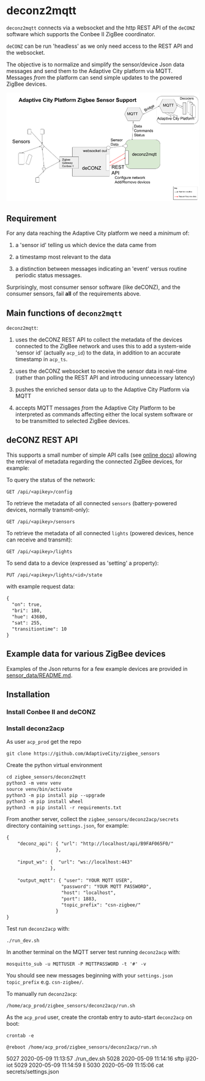 # deconz2mqtt

`deconz2mqtt` connects via a websocket and the http REST API of the `deCONZ` software which supports the Conbee II ZigBee coordinator.

`deCONZ` can be run 'headless' as we only need access to the REST API and the websocket.

The objective is to normalize and simplify the sensor/device Json data messages and send them to the Adaptive
City platform via MQTT. Messages *from* the platform can send simple updates to the powered ZigBee devices.

![ACP Zigbee Support](../images/deconz2mqtt.png)

## Requirement

For any data reaching the Adaptive City platform we need a *minimum* of:

1. a 'sensor id' telling us which device the data came from

2. a timestamp most relevant to the data

3. a distinction between messages indicating an 'event' versus routine periodic status messages.

Surprisingly, most consumer sensor software (like deCONZ), and the consumer sensors, fail **all** of the requirements
above.

## Main functions of `deconz2mqtt`

`deconz2mqtt`:

1. uses the deCONZ REST API to collect the metadata of the devices connected to the ZigBee network and
uses this to add a system-wide 'sensor id' (actually `acp_id`) to the data, in addition to an accurate timestamp in
`acp_ts`.

2. uses the deCONZ websocket to receive the sensor data in real-time (rather than polling the REST API and
  introducing unnecessary latency)

3. pushes the enriched sensor data up to the Adaptive City Platform via MQTT

4. accepts MQTT messages *from* the Adaptive City Platform to be interpreted as commands affecting either
the local system software or to be transmitted to selected ZigBee devices.

## deCONZ REST API

This supports a small number of simple API calls (see [online docs](https://dresden-elektronik.github.io/deconz-rest-doc/))
allowing the retrieval of metadata regarding the connected ZigBee devices, for example:

To query the status of the network:
```
GET /api/<apikey>/config
```
To retrieve the metadata of all connected `sensors` (battery-powered devices, normally transmit-only):
```
GET /api/<apikey>/sensors
```
To retrieve the metadata of all connected `lights` (powered devices, hence can receive and transmit):
```
GET /api/<apikey>/lights
```
To send data to a device (expressed as 'setting' a property):
```
PUT /api/<apikey>/lights/<id>/state
```
with example request data:
```
{
  "on": true,
  "bri": 180,
  "hue": 43680,
  "sat": 255,
  "transitiontime": 10
}
```

## Example data for various ZigBee devices

Examples of the Json returns for a few example devices are provided in [sensor_data/README.md](../sensor_data/README.md).

## Installation

### Install Conbee II and deCONZ

### Install deconz2acp
As user `acp_prod` get the repo
```
git clone https://github.com/AdaptiveCity/zigbee_sensors
```
Create the python virtual environment
```
cd zigbee_sensors/deconz2mqtt
python3 -m venv venv
source venv/bin/activate
python3 -m pip install pip --upgrade
python3 -m pip install wheel
python3 -m pip install -r requirements.txt 
```
From another server, collect the `zigbee_sensors/deconz2acp/secrets` directory containing `settings.json`,
for example:
```
{
    "deconz_api": { "url": "http://localhost/api/B9FAF065F0/"
                  },

    "input_ws": {  "url": "ws://localhost:443"
                },

    "output_mqtt": { "user": "YOUR MQTT USER",
                    "password": "YOUR MQTT PASSWORD",
                    "host": "localhost",
                    "port": 1883,
                    "topic_prefix": "csn-zigbee/"
                  }
}
```
Test run `deconz2acp` with:
```
./run_dev.sh
```
In another terminal on the MQTT server test running `deconz2acp` with:
```
mosquitto_sub -u MQTTUSER -P MQTTPASSWORD -t '#' -v
```
You should see new messages beginning with your `settings.json` `topic_prefix` e.g. `csn-zigbee/`.

To manually run `deconz2acp`:
```
/home/acp_prod/zigbee_sensors/deconz2acp/run.sh
```

As the `acp_prod` user, create the crontab entry to auto-start `deconz2acp` on boot:
```
crontab -e
```
```
@reboot /home/acp_prod/zigbee_sensors/deconz2acp/run.sh
```




 5027  2020-05-09 11:13:57 ./run_dev.sh 
 5028  2020-05-09 11:14:16 sftp ijl20-iot
 5029  2020-05-09 11:14:59 ll
 5030  2020-05-09 11:15:06 cat secrets/settings.json
